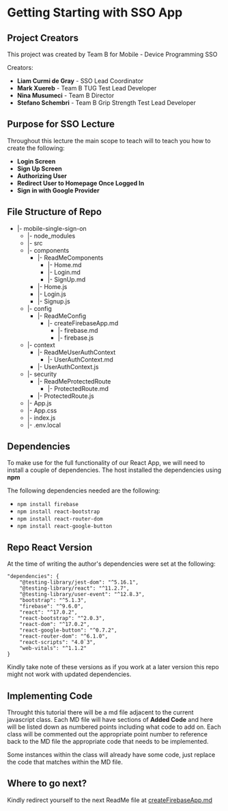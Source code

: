 # Getting Starting with SSO App

## Project Creators

This project was created by Team B for Mobile - Device Programming SSO

Creators:

 - **Liam Curmi de Gray** - SSO Lead Coordinator
 - **Mark Xuereb** - Team B TUG Test Lead Developer
 - **Nina Musumeci** - Team B Director
 - **Stefano Schembri** - Team B Grip Strength Test Lead Developer

## Purpose for SSO Lecture
Throughout this lecture the main scope to teach will to teach you how to create the following:

 - **Login Screen**
 - **Sign Up Screen**
 - **Authorizing User**
 - **Redirect User to Homepage Once Logged In**
 - **Sign in with Google Provider**

## File Structure of Repo

 * |- mobile-single-sign-on
	* |- node_modules
	* |- src
	* |- components
		* |- ReadMeComponents
			* |- Home.md
			* |- Login.md
			* |- SignUp.md
		* |- Home.js
		* |- Login.js
		* |- Signup.js
	* |- config
		* |- ReadMeConfig
			* |- createFirebaseApp.md
				* |- firebase.md
	 			* |- firebase.js
	* |- context
		* |- ReadMeUserAuthContext
			* |- UserAuthContext.md
		* |- UserAuthContext.js
	 * |- security
		* |- ReadMeProtectedRoute
			* |- ProtectedRoute.md
		* |- ProtectedRoute.js
	* |- App.js
	* |- App.css
	* |- index.js
	* |- .env.local

## Dependencies

To make use for the full functionality of our React App, we will need to install a couple of dependencies. The host installed the dependencies using **npm**

The following dependencies needed are the following:

 - `npm install firebase`
 - `npm install react-bootstrap`
- `npm install react-router-dom`
- `npm install react-google-button`

## Repo React Version
At the time of writing the author's dependencies were set at the following:

    "dependencies": {
	    "@testing-library/jest-dom": "^5.16.1", 
	    "@testing-library/react": "^11.2.7",
	    "@testing-library/user-event": "^12.8.3",
	    "bootstrap": "^5.1.3",
	    "firebase": "^9.6.0",
	    "react": "^17.0.2",
	    "react-bootstrap": "^2.0.3",
	    "react-dom": "^17.0.2",
	    "react-google-button": "^0.7.2",
	    "react-router-dom": "^6.1.0",
	    "react-scripts": "4.0`3",
	    "web-vitals": "^1.1.2"
    }
 Kindly take note of these versions as if you work at a later version this repo might not work with updated dependencies.

## Implementing Code
Throught this tutorial there will be a md file adjacent to the current javascript class. Each MD file will have sections of **Added Code** and here will be listed down as numbered points including what code to add on. Each class will be commented out the appropriate point number to reference back to the MD file the appropriate code that needs to be implemented.

Some instances within the class will already have some code, just replace the code that matches within the MD file.

## Where to go next?
Kindly redirect yourself to the next ReadMe file at [createFirebaseApp.md](https://github.com/LiamCurmideGray/mobile-single-sign-on/blob/main/src/readMeFolder/ReadMeConfig/createFirebaseApp.md)
